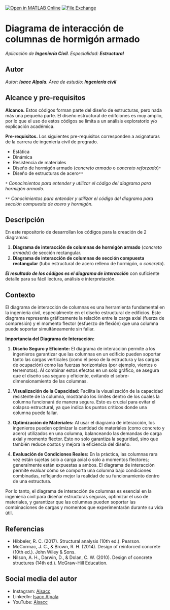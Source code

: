 [![Open in MATLAB Online](https://www.mathworks.com/images/responsive/global/open-in-matlab-online.svg)](https://matlab.mathworks.com/open/github/v1?repo=aisacc/Aplicacion-Civil-DiagramaInteraccion) [![File Exchange](https://www.mathworks.com/matlabcentral/images/matlab-file-exchange.svg)](https://www.mathworks.com/matlabcentral/fileexchange/170386-matlab-para-ingenierias)

# Diagrama de interacción de columnas de hormigón armado
*Aplicación de **Ingeniería Civil**. Especialidad: **Estructural***

## Autor
*Autor: **Isacc Alpala**. Área de estudio: **Ingeniería civil***

## Alcance y pre-requisitos
**Alcance.** Estos códigos forman parte del diseño de estructuras, pero nada más una pequeña parte. El diseño estructural de edifciones es muy amplio, por lo que el uso de estos códigos se limita a un análisis exploratorio y/o explicación académica.

**Pre-requisitos.** Los siguientes pre-requisitos corresponden a asignaturas de la carrera de ingeniería civil de pregrado.
- Estática
- Dinámica
- Resistencia de materiales
- Diseño de hormigón armado (_concreto armado_ o _concreto reforzado_)`*`
- Diseño de estructuras de acero`**`

`*` _Conocimientos para entender y utilizar el código del diagrama para hormigón armado._

`**` _Conocimientos para entender y utilizar el código del diagrama para sección compuesta de acero y hormigón._

## Descripción
En este repositorio de desarrollan los códigos para la creación de 2 diagramas:
1. **Diagrama de interacción de columnas de hormigón armado** (_concreto armado_) de sección rectangular.
2. **Diagrama de interacción de columnas de sección compuesta rectangular** (tubo estructural de acero relleno de hormigón, o _concreto_).

_**El resultado de los códigos es el diagrama de interacción**_ con suficiente detalle para su fácil lectura, análisis e interpretación.

## Contexto
El diagrama de interacción de columnas es una herramienta fundamental en la ingeniería civil, especialmente en el diseño estructural de edificios. Este diagrama representa gráficamente la relación entre la carga axial (fuerza de compresión) y el momento flector (esfuerzo de flexión) que una columna puede soportar simultáneamente sin fallar.

**Importancia del Diagrama de Interacción:**
1. **Diseño Seguro y Eficiente:** El diagrama de interacción permite a los ingenieros garantizar que las columnas en un edificio pueden soportar tanto las cargas verticales (como el peso de la estructura y las cargas de ocupación) como las fuerzas horizontales (por ejemplo, vientos o terremotos). Al combinar estos efectos en un solo gráfico, se asegura que el diseño sea seguro y eficiente, evitando el sobre-dimensionamiento de las columnas.

2. **Visualización de la Capacidad:** Facilita la visualización de la capacidad resistente de la columna, mostrando los límites dentro de los cuales la columna funcionará de manera segura. Esto es crucial para evitar el colapso estructural, ya que indica los puntos críticos donde una columna puede fallar.

3. **Optimización de Materiales:** Al usar el diagrama de interacción, los ingenieros pueden optimizar la cantidad de materiales (como concreto y acero) utilizados en una columna, balanceando las demandas de carga axial y momento flector. Esto no solo garantiza la seguridad, sino que también reduce costos y mejora la eficiencia del diseño.

4. **Evaluación de Condiciones Reales:** En la práctica, las columnas rara vez están sujetas solo a carga axial o solo a momentos flectores; generalmente están expuestas a ambos. El diagrama de interacción permite evaluar cómo se comporta una columna bajo condiciones combinadas, reflejando mejor la realidad de su funcionamiento dentro de una estructura.

Por lo tanto, el diagrama de interacción de columnas es esencial en la ingeniería civil para diseñar estructuras seguras, optimizar el uso de materiales, y garantizar que las columnas pueden soportar las combinaciones de cargas y momentos que experimentarán durante su vida útil.

## Referencias
* Hibbeler, R. C. (2017). Structural analysis (10th ed.). Pearson.
* McCormac, J. C., & Brown, R. H. (2014). Design of reinforced concrete (10th ed.). John Wiley & Sons.
* Nilson, A. H., Darwin, D., & Dolan, C. W. (2010). Design of concrete structures (14th ed.). McGraw-Hill Education.

## Social media del autor
- Instagram: [Aisacc](https://www.instagram.com/aisacc___/)
- LinkedIn: [Isacc Alpala](https://www.linkedin.com/in/isaccalpala/)
- YouTube: [Aisacc](https://www.youtube.com/@aisacc-me/)

